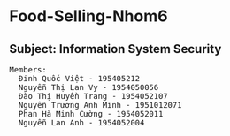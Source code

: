 # Food-Selling-Nhom6
<h2 class="title">Subject: Information System Security</h2>
<pre>
Members:
  Đinh Quốc Việt - 195405212
  Nguyễn Thị Lan Vy - 1954050056
  Đào Thị Huyền Trang - 1954052107
  Nguyễn Trương Anh Minh - 1951012071
  Phan Hà Minh Cường - 1954052011
  Nguyễn Lan Anh - 1954052004
</pre>
